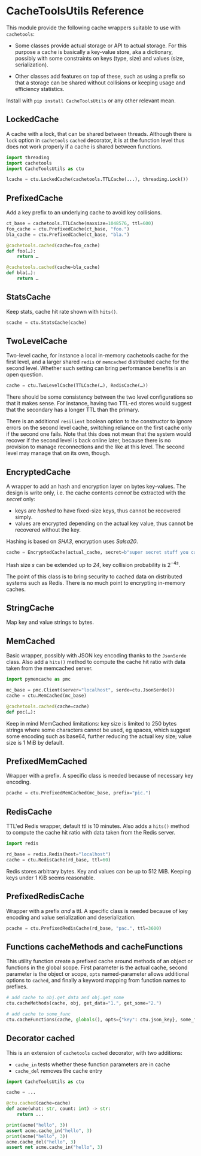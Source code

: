 # CacheToolsUtils Reference

This module provide the following cache wrappers suitable to use with
`cachetools`:

- Some classes provide actual storage or API to actual storage.
  For this purpose a cache is basically a key-value store, aka a dictionary,
  possibly with some constraints on keys (type, size) and values (size,
  serialization).

- Other classes add features on top of these, such as using a prefix so that
  a storage can be shared without collisions or keeping usage and efficiency
  statistics.

Install with `pip install CacheToolsUtils` or any other relevant mean.

## LockedCache

A cache with a lock, that can be shared between threads.
Although there is `lock` option in `cachetools` `cached` decorator, it is at
the function level thus does not work properly if a cache is shared between
functions.

```python
import threading
import cachetools
import CacheToolsUtils as ctu

lcache = ctu.LockedCache(cachetools.TTLCache(...), threading.Lock())
```

## PrefixedCache

Add a key prefix to an underlying cache to avoid key collisions.

```python
ct_base = cachetools.TTLCache(maxsize=1048576, ttl=600)
foo_cache = ctu.PrefixedCache(ct_base, "foo.")
bla_cache = ctu.PrefixedCache(ct_base, "bla.")

@cachetools.cached(cache=foo_cache)
def foo(…):
    return …

@cachetools.cached(cache=bla_cache)
def bla(…):
    return …
```

## StatsCache

Keep stats, cache hit rate shown with `hits()`.

```python
scache = ctu.StatsCache(cache)
```

## TwoLevelCache

Two-level cache, for instance a local in-memory cachetools cache for the first
level, and a larger shared `redis` or `memcached` distributed cache for the
second level.
Whether such setting can bring performance benefits is an open question.

```python
cache = ctu.TwoLevelCache(TTLCache(…), RedisCache(…))
```

There should be some consistency between the two level configurations
so that it makes sense. For instance, having two TTL-ed stores would
suggest that the secondary has a longer TTL than the primary.

There is an additional `resilient` boolean option to the constructor to
ignore errors on the second level cache, switching reliance on the first
cache only if the second one fails. Note that this does not mean that
the system would recover if the second level is back online later, because
there is no provision to manage reconnections and the like at this level.
The second level may manage that on its own, though.

## EncryptedCache

A wrapper to add an hash and encryption layer on bytes key-values.
The design is write only, i.e. the cache contents _cannot_ be extracted
with the _secret_ only:

- keys are _hashed_ to have fixed-size keys, thus cannot be recovered simply.
- values are encrypted depending on the actual key value, thus cannot be
  recovered without the key.

Hashing is based on _SHA3_, encryption uses _Salsa20_.

```python
cache = EncryptedCache(actual_cache, secret=b"super secret stuff you cannot guess", hsize=16)
```

Hash size $s$ can be extended up to _24_, key collision probability is $2^{-4 s}$.

The point of this class is to bring security to cached data on distributed systems such as Redis.
There is no much point to encrypting in-memory caches.

## StringCache

Map key and value strings to bytes.

## MemCached

Basic wrapper, possibly with JSON key encoding thanks to the `JsonSerde` class.
Also add a `hits()` method to compute the cache hit ratio with data taken from
the memcached server.

```python
import pymemcache as pmc

mc_base = pmc.Client(server="localhost", serde=ctu.JsonSerde())
cache = ctu.MemCached(mc_base)

@cachetools.cached(cache=cache)
def poc(…):
```

Keep in mind MemCached limitations: key size is limited to 250 bytes strings where
some characters cannot be used, eg spaces, which suggest some encoding
such as base64, further reducing the actual key size; value size is 1 MiB by default.

## PrefixedMemCached

Wrapper with a prefix.
A specific class is needed because of necessary key encoding.

```python
pcache = ctu.PrefixedMemCached(mc_base, prefix="pic.")
```

## RedisCache

TTL'ed Redis wrapper, default ttl is 10 minutes.
Also adds a `hits()` method to compute the cache hit ratio with data taken
from the Redis server.

```python
import redis

rd_base = redis.Redis(host="localhost")
cache = ctu.RedisCache(rd_base, ttl=60)
```

Redis stores arbitrary bytes. Key and values can be up to 512 MiB.
Keeping keys under 1 KiB seems reasonable.

## PrefixedRedisCache

Wrapper with a prefix *and* a ttl.
A specific class is needed because of key encoding and value
serialization and deserialization.

```python
pcache = ctu.PrefixedRedisCache(rd_base, "pac.", ttl=3600)
```

## Functions cacheMethods and cacheFunctions

This utility function create a prefixed cache around methods of an object
or functions in the global scope.
First parameter is the actual cache, second parameter is the object or scope,
`opts` named-parameter allows additional options to `cached`,
and finally a keyword mapping from function names to prefixes.

```python
# add cache to obj.get_data and obj.get_some
ctu.cacheMethods(cache, obj, get_data="1.", get_some="2.")

# add cache to some_func
ctu.cacheFunctions(cache, globals(), opts={"key": ctu.json_key}, some_func="f.")
```

## Decorator cached

This is an extension of `cachetools` `cached` decorator, with two additions:

- `cache_in` tests whether these function parameters are in cache
- `cache_del` removes the cache entry

```python
import CacheToolsUtils as ctu

cache = ...

@ctu.cached(cache=cache)
def acme(what: str, count: int) -> str:
    return ...

print(acme("hello", 3))
assert acme.cache_in("hello", 3)
print(acme("hello", 3))
acme.cache_del("hello", 3)
assert not acme.cache_in("hello", 3)
```
